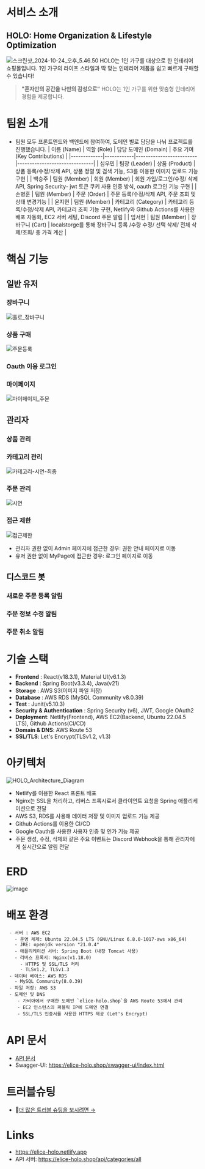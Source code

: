 # 서비스 소개
## HOLO: Home Organization & Lifestyle Optimization
![스크린샷_2024-10-24_오후_5.46.50](/uploads/c5608b25bd9a8a5d8079037c53e6e27f/스크린샷_2024-10-24_오후_5.46.50.png)
HOLO는 1인 가구를 대상으로 한 인테리어 쇼핑몰입니다. 1인 가구의 라이프 스타일과 딱 맞는 인테리어 제품을 쉽고 빠르게 구매할 수 있습니다!  
> **"혼자만의 공간을 나만의 감성으로"** HOLO는 1인 가구를 위한 맞춤형 인테리어 경험을 제공합니다.

# 팀원 소개
- 팀원 모두 프론트엔드와 백엔드에 참여하여, 도메인 별로 담당을 나눠 프로젝트를 진행했습니다.
  | 이름 (Name)  | 역할 (Role)  | 담당 도메인 (Domain)      | 주요 기여 (Key Contributions) |
  |-------------|------------|-------------------------|-------------------------------|
  | 심우민       | 팀장 (Leader) | 상품 (Product)          | 상품 등록/수정/삭제 API, 상품 정렬 및 검색 기능, S3를 이용한 이미지 업로드 기능 구현 |
  | 백승주       | 팀원 (Member) | 회원 (Member)           |  회원 가입/로그인/수정/ 삭제 API, Spring Security- jwt 토큰 쿠키 사용 인증 방식, oauth 로그인 기능 구현 |
  | 손병훈       | 팀원 (Member) | 주문 (Order)            |  주문 등록/수정/삭제 API, 주문 조회 및 상태 변경기능 |
  | 윤지현       | 팀원 (Member) | 카테고리 (Category)      | 카테고리 등록/수정/삭제 API, 카테고리 조회 기능 구현, Netlify와 Github Actions를 사용한 배포 자동화, EC2 서버 세팅, Discord 주문 알림 |
  | 임서현       | 팀원 (Member) | 장바구니 (Cart)          | localstorge를 통해 장바구니 등록 /수량 수정/ 선택 삭제/ 전체 삭제/조회/ 총 가격 계산 |

# 핵심 기능
## 일반 유저
### 장바구니
![홀로_장바구니](/uploads/a483dd9d1f1f3ce84790265d2c03c4f8/홀로_장바구니.gif)
### 상품 구매
![주문등록](/uploads/cd04d3ebf75f252d32801ac613354b7e/주문등록.gif)
### Oauth 이용 로그인

### 마이페이지
![마이페이지_주문](/uploads/76b043d5c60dff5377f5db84fe266332/마이페이지_주문.gif)
## 관리자
### 상품 관리
### 카테고리 관리
![카테고리-시연-최종](/uploads/0b3d1ec0b2842c3df08694da9581f73a/카테고리-시연-최종.gif)
### 주문 관리
![시연](/uploads/0fd217f5c44f8bf5dc4baaaed4f0c0dd/시연.gif)
### 접근 제한
![접근제한](/uploads/15f473d8485b66ac6fb44ff6c834718b/접근제한.gif)
- 관리자 권한 없이 Admin 페이지에 접근한 경우: 권한 안내 페이지로 이동
- 유저 권한 없이 MyPage에 접근한 경우: 로그인 페이지로 이동
## 디스코드 봇
### 새로운 주문 등록 알림
### 주문 정보 수정 알림
### 주문 취소 알림


# 기술 스택
- **Frontend** : React(v18.3.1), Material UI(v6.1.3)
- **Backend** : Spring Boot(v3.3.4), Java(v21)
- **Storage** : AWS S3(이미지 파일 저장)
- **Database** : AWS RDS (MySQL Community v8.0.39)
- **Test** : Junit(v5.10.3)
- **Security & Authentication** : Spring Security (v6), JWT, Google OAuth2
- **Deployment**: Netlify(Frontend), AWS EC2(Backend, Ubuntu 22.04.5 LTS), Github Actions(CI/CD)
- **Domain & DNS**: AWS Route 53
- **SSL/TLS**: Let's Encrypt(TLSv1.2, v1.3)

# 아키텍처
![HOLO_Architecture_Diagram](/uploads/26d47ea3156341c8afd23ffc5b3bfbbf/HOLO_sample_.drawio__3_.png)
- Netlify를 이용한 React 프론트 배포
- Nginx는 SSL을 처리하고, 리버스 프록시로서 클라이언트 요청을 Spring 애플리케이션으로 전달
- AWS S3, RDS를 사용해 데이터 저장 및 이미지 업로드 기능 제공
- Github Actions를 이용한 CI/CD
- Google Oauth를 사용한 사용자 인증 및 인가 기능 제공
- 주문 생성, 수정, 삭제와 같은 주요 이벤트는 Discord Webhook을 통해 관리자에게 실시간으로 알림 전달


# ERD
![image](/uploads/caee15e25414f21ce5dc126c4b4df4d4/image.png)

# 배포 환경
```
 - 서버 : AWS EC2
   - 운영 체제: Ubuntu 22.04.5 LTS (GNU/Linux 6.8.0-1017-aws x86_64)
   - JRE: openjdk version "21.0.4"
   - 애플리케이션 서버: Spring Boot (내장 Tomcat 사용)
   - 리버스 프록시: Nginx(v1.18.0)
     - HTTPS 및 SSL/TLS 처리
     - TLSv1.2, TLSv1.3
 - 데이터 베이스: AWS RDS
   - MySQL Community(8.0.39)
 - 파일 저장: AWS S3
 - 도메인 및 DNS
    - 가비아에서 구매한 도메인 `elice-holo.shop`을 AWS Route 53에서 관리
    - EC2 인스턴스의 퍼블릭 IP에 도메인 연결
    - SSL/TLS 인증서를 사용한 HTTPS 제공 (Let's Encrypt)
```

# API 문서
- [API 문서](https://kdt-gitlab.elice.io/cloud_track/class_04/web_project2/team01/holo-backend/-/wikis/Documents/API-%EB%AA%85%EC%84%B8%EC%84%9C)
- Swagger-UI: https://elice-holo.shop/swagger-ui/index.html

# 트러블슈팅
- [더 많은 트러블 슈팅을 보시려면 → ](https://kdt-gitlab.elice.io/cloud_track/class_04/web_project2/team01/holo-backend/-/wikis/TroubleShooting/TroubleShooting)

# Links
- https://elice-holo.netlify.app
- API 서버: https://elice-holo.shop/api/categories/all
